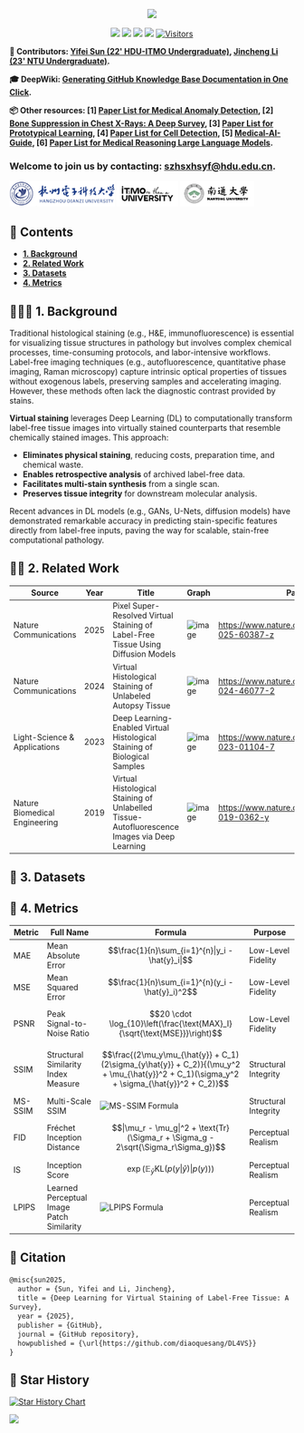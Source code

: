 <div id = "top"></div>

<div align="center">

[![](https://capsule-render.vercel.app/api?type=waving&height=200&color=0:F193b0,100:F050C0&text=Deep%20Learning%20for%20Virtual%20Staining%20of%20Label-Free%20Tissue:%20A%20Survey&fontSize=25&fontAlignY=40&fontColor=FFFFFF)
](#top)

</div>

<div align="center">
  

[![](https://img.shields.io/github/stars/diaoquesang/DL4VS)](https://github.com/diaoquesang/DL4VS)
[![](https://img.shields.io/github/forks/diaoquesang/DL4VS)](https://github.com/diaoquesang/DL4VS)
[![](https://img.shields.io/github/issues/diaoquesang/DL4VS)](https://github.com/diaoquesang/DL4VS/issues)
[![](https://img.shields.io/github/license/diaoquesang/DL4VS)](https://github.com/diaoquesang/DL4VS/blob/main/LICENSE) 
[![Visitors](https://api.visitorbadge.io/api/visitors?path=https%3A%2F%2Fgithub.com%2Fdiaoquesang%2FDL4VS&label=visitors&countColor=%239797fa&style=flat&labelStyle=none)](https://visitorbadge.io/status?path=https%3A%2F%2Fgithub.com%2Fdiaoquesang%2FDL4VS)

</div>

**🦉 Contributors: [Yifei Sun (22' HDU-ITMO Undergraduate)](https://diaoquesang.github.io/), [Jincheng Li (23' NTU Undergraduate)](https://github.com/li00000011).**

**🎓 DeepWiki: [Generating GitHub Knowledge Base Documentation in One Click](https://deepwiki.com/diaoquesang/DL4VS).**

**📦 Other resources: [1] [Paper List for Medical Anomaly Detection](https://github.com/diaoquesang/Paper-List-for-Medical-Anomaly-Detection), [2] [Bone Suppression in Chest X-Rays: A Deep Survey](https://github.com/diaoquesang/A-detailed-summarization-about-bone-suppression-in-Chest-X-rays), [3] [Paper List for Prototypical Learning](https://github.com/BeistMedAI/Paper-List-for-Prototypical-Learning), [4] [Paper List for Cell Detection](https://github.com/li00000011/Paper-List-for-Cell-Detection), [5] [Medical-AI-Guide](https://github.com/diaoquesang/Medical-AI-Guide/), [6] [Paper List for Medical Reasoning Large Language Models](https://github.com/HovChen/Paper-List-for-Medical-Reasoning-Large-Language-Models).**

### Welcome to join us by contacting: szhsxhsyf@hdu.edu.cn.

<div>
<img src="https://github.com/diaoquesang/Paper-List-for-Medical-Anomaly-Detection/blob/main/logos/HDU.png" height="45px" href="https://www.hdu.edu.cn/">
<img src="https://github.com/diaoquesang/Paper-List-for-Medical-Anomaly-Detection/blob/main/logos/ITMO.jpg" height="45px" href="https://en.itmo.ru/">
<img src="https://github.com/diaoquesang/Paper-List-for-Medical-Anomaly-Detection/blob/main/logos/NTU.jpg" height="45px" href="https://www.ntu.edu.cn/">
</div>


## 📇 Contents
- [**1. Background**](#s1)
- [**2. Related Work**](#s2)
- [**3. Datasets**](#s3)
- [**4. Metrics**](#s4)

## 🧑🏻‍🏫 1. Background <div id = "s1"></div>

Traditional histological staining (e.g., H&E, immunofluorescence) is essential for visualizing tissue structures in pathology but involves complex chemical processes, time-consuming protocols, and labor-intensive workflows. Label-free imaging techniques (e.g., autofluorescence, quantitative phase imaging, Raman microscopy) capture intrinsic optical properties of tissues without exogenous labels, preserving samples and accelerating imaging. However, these methods often lack the diagnostic contrast provided by stains.  

**Virtual staining** leverages Deep Learning (DL) to computationally transform label-free tissue images into virtually stained counterparts that resemble chemically stained images. This approach:  
- **Eliminates physical staining**, reducing costs, preparation time, and chemical waste.  
- **Enables retrospective analysis** of archived label-free data.  
- **Facilitates multi-stain synthesis** from a single scan.  
- **Preserves tissue integrity** for downstream molecular analysis.  

Recent advances in DL models (e.g., GANs, U-Nets, diffusion models) have demonstrated remarkable accuracy in predicting stain-specific features directly from label-free inputs, paving the way for scalable, stain-free computational pathology.  

## ✍🏻 2. Related Work <div id = "s2"></div>

<div align="center">

|Source|Year|Title|Graph|Paper|Code|
|-|-|-|-|-|-|
|Nature Communications|2025|Pixel Super-Resolved Virtual Staining of Label-Free Tissue Using Diffusion Models|![image](https://github.com/user-attachments/assets/e44d8ace-6b73-4e3d-baf6-917b86c89fd2)|https://www.nature.com/articles/s41467-025-60387-z|[:octocat:](https://github.com/Yijie-Zhang/Super-resolved-virtual-staining)|
|Nature Communications|2024|Virtual Histological Staining of Unlabeled Autopsy Tissue|![image](https://github.com/user-attachments/assets/e54e0668-0ee1-4d37-890d-12bf7e409bf4)|https://www.nature.com/articles/s41467-024-46077-2|[:octocat:](https://github.com/liyuzhu1998/Autopsy-Virtual-Staining/)|
|Light-Science & Applications|2023|Deep Learning-Enabled Virtual Histological Staining of Biological Samples|![image](https://github.com/user-attachments/assets/e3fdf413-c8a9-4eda-8e90-a87e47158b26)|https://www.nature.com/articles/s41377-023-01104-7||
|Nature Biomedical Engineering|2019|Virtual Histological Staining of Unlabelled Tissue-Autofluorescence Images via Deep Learning|![image](https://github.com/user-attachments/assets/8c9d3ae5-d504-4114-8af8-0bf79e16ec4e)|https://www.nature.com/articles/s41551-019-0362-y||

</div>



## 🔢 3. Datasets <div id = "s3"></div>

## 💯 4. Metrics <div id = "s4"></div>

<div align="center">

|Metric|Full Name|Formula|Purpose|
|-|-|-|-|
|MAE|Mean Absolute Error|$$\frac{1}{n}\sum_{i=1}^{n}\|y_i - \hat{y}_i\|$$|Low-Level Fidelity|
|MSE|Mean Squared Error|$$\frac{1}{n}\sum_{i=1}^{n}(y_i - \hat{y}_i)^2$$|Low-Level Fidelity|
|PSNR|Peak Signal-to-Noise Ratio|$$20 \cdot \log_{10}\left(\frac{\text{MAX}_I}{\sqrt{\text{MSE}}}\right)$$|Low-Level Fidelity|
|SSIM|Structural Similarity Index Measure|$$\frac{(2\mu_y\mu_{\hat{y}} + C_1)(2\sigma_{y\hat{y}} + C_2)}{(\mu_y^2 + \mu_{\hat{y}}^2 + C_1)(\sigma_y^2 + \sigma_{\hat{y}}^2 + C_2)}$$|Structural Integrity|
|MS-SSIM|Multi-Scale SSIM|  ![MS-SSIM Formula](https://latex.codecogs.com/svg.image?\prod_{j=1}^{M}\left&space;[&space;\frac{2\mu_{y_j}\mu_{\hat{y}_j}&space;&plus;&space;C_1}{\mu_{y_j}^2&space;&plus;&space;\mu_{\hat{y}_j}^2&space;&plus;&space;C_1}&space;\right]^{\alpha_j}\cdot&space;\left[&space;\frac{2\sigma_{y_j\hat{y}_j}&plus;C_2}{\sigma_{y_j}^2&space;&plus;&space;\sigma_{\hat{y}_j}^2&space;&plus;&space;C_2}&space;\right]^{\beta_j})|Structural Integrity|
|FID|Fréchet Inception Distance|$$\|\mu_r - \mu_g\|^2 + \text{Tr}(\Sigma_r + \Sigma_g - 2\sqrt{\Sigma_r\Sigma_g})$$|Perceptual Realism|
|IS|Inception Score|$$\exp\left(\mathbb{E}_{\hat{y}} \text{KL}(p(y\|\hat{y}) \| p(y))\right)$$|Perceptual Realism|
|LPIPS|Learned Perceptual Image Patch Similarity|![LPIPS Formula](https://latex.codecogs.com/png.image?\dpi{200}\sum_{l}%20\frac{1}{H_lW_l}\sum_{h,w}%20\|w_l%20\odot%20(\phi_l(y)_{hw}%20-%20\phi_l(\hat{y})_{hw})\|^2_2)|Perceptual Realism|

</div>

## 💞 Citation

```
@misc{sun2025,
  author = {Sun, Yifei and Li, Jincheng},
  title = {Deep Learning for Virtual Staining of Label-Free Tissue: A Survey},
  year = {2025},
  publisher = {GitHub},
  journal = {GitHub repository},
  howpublished = {\url{https://github.com/diaoquesang/DL4VS}}
}
```

## 🥰 Star History
[![Star History Chart](https://api.star-history.com/svg?repos=diaoquesang/DL4VS&type=Date)](https://star-history.com/#diaoquesang/DL4VS&Date)

[![](https://capsule-render.vercel.app/api?type=waving&height=200&color=0:F193b0,100:F050C0&text=Back%20to%20Top&section=footer&fontSize=30&fontAlignY=65&fontColor=FFFFFF)
](#top)

